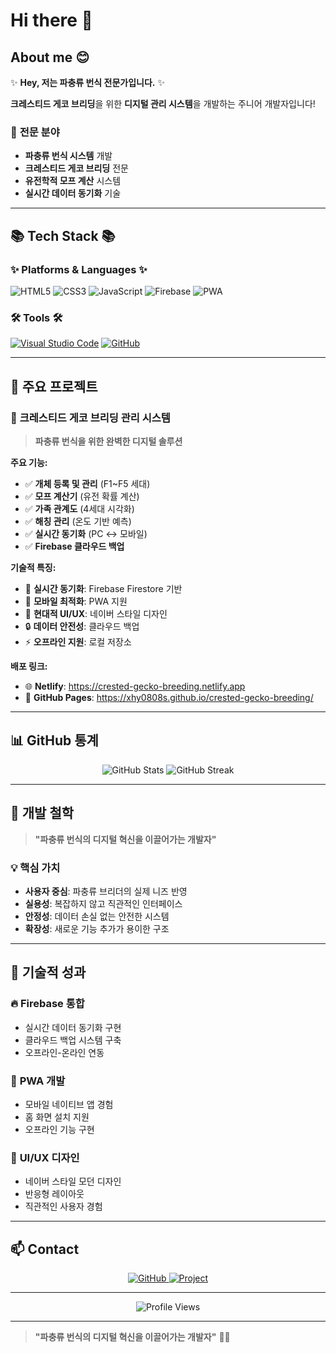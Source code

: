# Hi there 👋

## About me 😊

✨ **Hey, 저는 파충류 번식 전문가입니다.** ✨

**크레스티드 게코 브리딩**을 위한 **디지털 관리 시스템**을 개발하는 주니어 개발자입니다!

### 🦎 **전문 분야**
- **파충류 번식 시스템** 개발
- **크레스티드 게코 브리딩** 전문
- **유전학적 모프 계산** 시스템
- **실시간 데이터 동기화** 기술

---

## 📚 Tech Stack 📚

### ✨ **Platforms & Languages** ✨

![HTML5](https://img.shields.io/badge/HTML5-E34F26?style=for-the-badge&logo=html5&logoColor=white)
![CSS3](https://img.shields.io/badge/CSS3-1572B6?style=for-the-badge&logo=css3&logoColor=white)
![JavaScript](https://img.shields.io/badge/JavaScript-F7DF1E?style=for-the-badge&logo=javascript&logoColor=black)
![Firebase](https://img.shields.io/badge/Firebase-FFCA28?style=for-the-badge&logo=firebase&logoColor=black)
![PWA](https://img.shields.io/badge/PWA-5A0FC8?style=for-the-badge&logo=pwa&logoColor=white)

### 🛠️ **Tools** 🛠️

[![Visual Studio Code](https://img.shields.io/badge/Visual_Studio_Code-007ACC?style=for-the-badge&logo=visual-studio-code&logoColor=white)](https://code.visualstudio.com/)
[![GitHub](https://img.shields.io/badge/GitHub-100000?style=for-the-badge&logo=github&logoColor=white)](https://github.com/xhy0808s)

---

## 🦎 **주요 프로젝트**

### 🚀 **크레스티드 게코 브리딩 관리 시스템**
> **파충류 번식을 위한 완벽한 디지털 솔루션**

**주요 기능:**
- ✅ **개체 등록 및 관리** (F1~F5 세대)
- ✅ **모프 계산기** (유전 확률 계산)
- ✅ **가족 관계도** (4세대 시각화)
- ✅ **해칭 관리** (온도 기반 예측)
- ✅ **실시간 동기화** (PC ↔ 모바일)
- ✅ **Firebase 클라우드 백업**

**기술적 특징:**
- 🔄 **실시간 동기화**: Firebase Firestore 기반
- 📱 **모바일 최적화**: PWA 지원
- 🎨 **현대적 UI/UX**: 네이버 스타일 디자인
- 🔒 **데이터 안전성**: 클라우드 백업
- ⚡ **오프라인 지원**: 로컬 저장소

**배포 링크:**
- 🌐 **Netlify**: https://crested-gecko-breeding.netlify.app
- 📱 **GitHub Pages**: https://xhy0808s.github.io/crested-gecko-breeding/

---

## 📊 **GitHub 통계**

<div align="center">
  <img src="https://github-readme-stats.vercel.app/api?username=xhy0808s&show_icons=true&theme=radical&hide_border=true" alt="GitHub Stats" />
  <img src="https://github-readme-streak-stats.herokuapp.com/?user=xhy0808s&theme=radical&hide_border=true" alt="GitHub Streak" />
</div>

---

## 🎯 **개발 철학**

> **"파충류 번식의 디지털 혁신을 이끌어가는 개발자"**

### 💡 **핵심 가치**
- **사용자 중심**: 파충류 브리더의 실제 니즈 반영
- **실용성**: 복잡하지 않고 직관적인 인터페이스
- **안정성**: 데이터 손실 없는 안전한 시스템
- **확장성**: 새로운 기능 추가가 용이한 구조

---

## 🌟 **기술적 성과**

### 🔥 **Firebase 통합**
- 실시간 데이터 동기화 구현
- 클라우드 백업 시스템 구축
- 오프라인-온라인 연동

### 📱 **PWA 개발**
- 모바일 네이티브 앱 경험
- 홈 화면 설치 지원
- 오프라인 기능 구현

### 🎨 **UI/UX 디자인**
- 네이버 스타일 모던 디자인
- 반응형 레이아웃
- 직관적인 사용자 경험

---

## 📫 **Contact**

<div align="center">
  <a href="https://github.com/xhy0808s">
    <img src="https://img.shields.io/badge/GitHub-100000?style=for-the-badge&logo=github&logoColor=white" alt="GitHub" />
  </a>
  <a href="https://crested-gecko-breeding.netlify.app">
    <img src="https://img.shields.io/badge/🌐-프로젝트_보기-03c75a?style=for-the-badge" alt="Project" />
  </a>
</div>

---

<div align="center">
  <img src="https://komarev.com/ghpvc/?username=xhy0808s&style=flat-square&color=03c75a" alt="Profile Views" />
</div>

---

> **"파충류 번식의 디지털 혁신을 이끌어가는 개발자"** 🦎✨ 